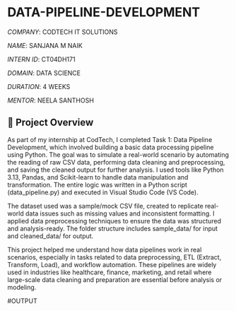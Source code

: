 # DATA-PIPELINE-DEVELOPMENT

*COMPANY*: CODTECH IT SOLUTIONS

*NAME*: SANJANA M NAIK

*INTERN ID*: CT04DH171

*DOMAIN*: DATA SCIENCE

*DURATION*: 4 WEEKS

*MENTOR*: NEELA SANTHOSH


## 📝 Project Overview 

As part of my internship at CodTech, I completed Task 1: Data Pipeline Development, which involved building a basic data processing pipeline using Python. The goal was to simulate a real-world scenario by automating the reading of raw CSV data, performing data cleaning and preprocessing, and saving the cleaned output for further analysis. I used tools like Python 3.13, Pandas, and Scikit-learn to handle data manipulation and transformation. The entire logic was written in a Python script (data_pipeline.py) and executed in Visual Studio Code (VS Code).

The dataset used was a sample/mock CSV file, created to replicate real-world data issues such as missing values and inconsistent formatting. I applied data preprocessing techniques to ensure the data was structured and analysis-ready. The folder structure includes sample_data/ for input and cleaned_data/ for output.

This project helped me understand how data pipelines work in real scenarios, especially in tasks related to data preprocessing, ETL (Extract, Transform, Load), and workflow automation. These pipelines are widely used in industries like healthcare, finance, marketing, and retail where large-scale data cleaning and preparation are essential before analysis or modeling.


#OUTPUT


